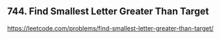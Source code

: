 ## 744. Find Smallest Letter Greater Than Target

https://leetcode.com/problems/find-smallest-letter-greater-than-target/
